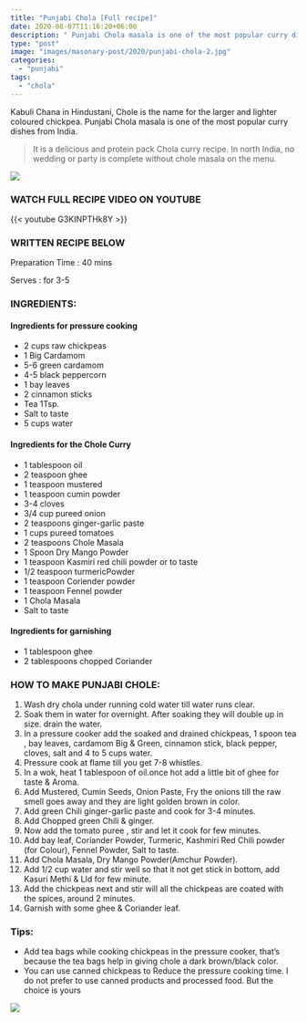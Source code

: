 ```yaml
---
title: "Punjabi Chola [Full recipe]"
date: 2020-08-07T11:16:20+06:00
description: " Punjabi Chola masala is one of the most popular curry dishes from India. Chole is the name for the larger and lighter coloured chickpea."
type: "post"
image: "images/masonary-post/2020/punjabi-chola-2.jpg"
categories: 
  - "punjabi"
tags:
  - "chola"
---
```


Kabuli Chana in Hindustani, Chole is the name for the larger and lighter coloured chickpea. Punjabi Chola masala is one of the most popular curry dishes from India. 

> It is a delicious and protein pack Chola curry recipe. In north India, no wedding or party is complete without chole masala on the menu.

![](../images/masonary-post/2020/punjabi-chola-1.jpg)

### WATCH FULL RECIPE VIDEO ON YOUTUBE   

{{< youtube G3KINPTHk8Y >}}


### WRITTEN RECIPE BELOW 

Preparation Time : 40 mins

Serves : for 3-5



### INGREDIENTS:

#### Ingredients for pressure cooking

- 2 cups raw chickpeas
- 1 Big Cardamom
- 5-6 green cardamom 
- 4-5 black peppercorn
- 1 bay leaves
- 2 cinnamon sticks
- Tea 1Tsp.
- Salt to taste
- 5 cups water

#### Ingredients for the Chole Curry

- 1 tablespoon oil
- 2 teaspoon ghee
- 1 teaspoon mustered
- 1 teaspoon cumin powder
- 3-4 cloves
- 3/4 cup pureed onion 
- 2 teaspoons ginger-garlic paste
- 1 cups pureed tomatoes 
- 2 teaspoons Chole Masala
- 1 Spoon Dry Mango Powder
- 1 teaspoon Kasmiri red chili powder or to taste
- 1/2 teaspoon turmericPowder
- 1 teaspoon Coriender powder
- 1 teaspoon Fennel powder
- 1 Chola Masala
- Salt to taste

#### Ingredients for garnishing

- 1 tablespoon ghee
- 2 tablespoons chopped Coriander



### HOW TO MAKE PUNJABI CHOLE:

1. Wash dry chola under running cold water till water runs clear.
2. Soak them in water for overnight. After soaking they will double up in size. drain the water.
3. In a pressure cooker add the soaked and drained chickpeas, 1 spoon tea , bay leaves, cardamom Big & Green, cinnamon stick, black pepper, cloves, salt and 4 to 5 cups water. 
4. Pressure cook at  flame till you get 7-8 whistles. 
5. In a wok, heat 1 tablespoon of oil.once hot add a little bit of ghee for taste & Aroma.
6. Add Mustered, Cumin Seeds, Onion Paste, Fry the onions till the raw smell goes away and they are light golden brown in color.
7. Add green Chili ginger-garlic paste and cook for 3-4 minutes.
8. Add Chopped green Chili & ginger.
9. Now add the tomato puree , stir and let it cook for few minutes.
10. Add bay leaf, Coriander Powder, Turmeric, Kashmiri Red Chili powder (for Colour), Fennel Powder, Salt to taste.
11. Add Chola Masala, Dry Mango Powder(Amchur Powder).
12. Add 1/2 cup water and stir well so that it not get stick in bottom, add Kasuri Methi & LId for few minute.
13. Add the chickpeas next and stir will all the chickpeas are coated with the spices, around 2 minutes.
14. Garnish with some ghee & Coriander leaf.


### Tips:

*  Add tea bags while cooking chickpeas in the pressure cooker, that’s because the tea bags help in giving chole a dark brown/black color.
* You can use canned chickpeas to Reduce the pressure cooking time. I do not prefer to use canned products and processed food. But the choice is yours

![](../images/masonary-post/2020/punjabi-chola-3.jpg)

